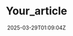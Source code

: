 ---
title: "Your_article"
description: 
date: 2025-03-29T01:09:04Z
image: 
math: 
license: 
hidden: false
comments: true
draft: true
---